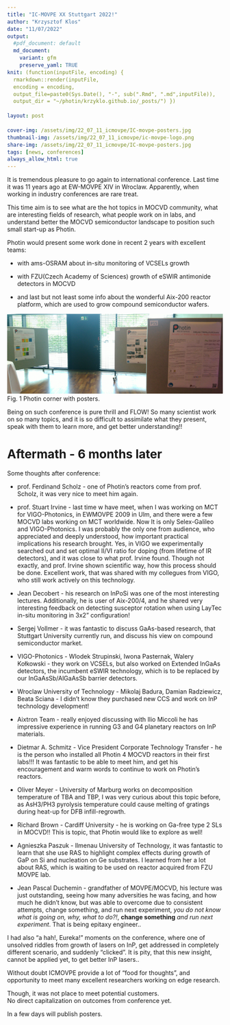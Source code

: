 ```yaml
---
title: "IC-MOVPE XX Stuttgart 2022!"
author: "Krzysztof Klos"
date: "11/07/2022"
output:
  #pdf_document: default
  md_document:
    variant: gfm
    preserve_yaml: TRUE
knit: (function(inputFile, encoding) {
  rmarkdown::render(inputFile, 
  encoding = encoding, 
  output_file=paste0(Sys.Date(), "-", sub(".Rmd", ".md",inputFile)), 
  output_dir = "~/photin/krzyklo.github.io/_posts/") })
  
layout: post

cover-img: /assets/img/22_07_11_icmovpe/IC-movpe-posters.jpg
thumbnail-img: /assets/img/22_07_11_icmovpe/ic-movpe-logo.png
share-img: /assets/img/22_07_11_icmovpe/IC-movpe-posters.jpg
tags: [news, conferences]
always_allow_html: true
---
```


It is tremendous pleasure to go again to international conference. Last
time it was 11 years ago at EW-MOVPE XIV in Wroclaw. Apparently, when
working in industry conferences are rare treat.

This time aim is to see what are the hot topics in MOCVD community, what
are interesting fields of research, what people work on in labs, and
understand better the MOCVD semiconductor landscape to position such
small start-up as Photin.

Photin would present some work done in recent 2 years with excellent
teams:

-   with ams-OSRAM about in-situ monitoring of VCSELs growth

-   with FZU(Czech Academy of Sciences) growth of eSWIR antimonide
    detectors in MOCVD

-   and last but not least some info about the wonderful Aix-200 reactor
    platform, which are used to grow compound semiconductor wafers.

![](/../assets/img/22_07_11_icmovpe/2022-07-11%2013.37.37.jpg)<!-- -->
Fig. 1 Photin corner with posters.

Being on such conference is pure thrill and FLOW! So many scientist work
on so many topics, and it is so difficult to assimilate what they
present, speak with them to learn more, and get better understanding!!

# Aftermath - 6 months later

Some thoughts after conference:

-   prof. Ferdinand Scholz - one of Photin’s reactors come from prof.
    Scholz, it was very nice to meet him again.

-   prof. Stuart Irvine - last time w have meet, when I was working on
    MCT for VIGO-Photonics, in EWMOVPE 2009 in Ulm, and there were a few
    MOCVD labs working on MCT worldwide. Now It is only Selex-Galileo
    and VIGO-Photonics. I was probably the only one from audience, who
    appreciated and deeply understood, how important practical
    implications his research brought. Yes, in VIGO we experimentally
    searched out and set optimal II/VI ratio for doping (from lifetime
    of IR detectors), and it was close to what prof. Irvine found.
    Though not exactly, and prof. Irvine shown scientific way, how this
    process should be done. Excellent work, that was shared with my
    collegues from VIGO, who still work actively on this technology.

-   Jean Decobert - his research on InPoSi was one of the most
    interesting lectures. Additionally, he is user of Aix-200/4, and he
    shared very interesting feedback on detecting susceptor rotation
    when using LayTec in-situ monitoring in 3x2” configuration!

-   Sergej Vollmer - it was fantastic to discuss GaAs-based research,
    that Stuttgart University currently run, and discuss his view on
    compound semiconductor market.

-   VIGO-Photonics - Wlodek Strupinski, Iwona Pasternak, Walery
    Kołkowski - they work on VCSELs, but also worked on Extended InGaAs
    detectors, the incumbent eSWIR technology, which is to be replaced
    by our InGaAsSb/AlGaAsSb barrier detectors.

-   Wroclaw University of Technology - Mikolaj Badura, Damian
    Radziewicz, Beata Sciana - I didn’t know they purchased new CCS and
    work on InP technology development!

-   Aixtron Team - really enjoyed discussing with Ilio Miccoli he has
    impressive experience in running G3 and G4 planetary reactors on InP
    materials.

-   Dietmar A. Schmitz - Vice President Corporate Technology Transfer -
    he is the person who installed all Photin 4 MOCVD reactors in their
    first labs!!! It was fantastic to be able to meet him, and get his
    encouragement and warm words to continue to work on Photin’s
    reactors.

-   Oliver Meyer - University of Marburg works on decomposition
    temperature of TBA and TBP, I was very curious about this topic
    before, as AsH3/PH3 pyrolysis temperature could cause melting of
    gratings during heat-up for DFB infill-regrowth.

-   Richard Brown - Cardiff University - he is working on Ga-free type 2
    SLs in MOCVD!! This is topic, that Photin would like to explore as
    well!

-   Agnieszka Paszuk - Ilmenau University of Technology, it was
    fantastic to learn that she use RAS to highlight complex effects
    during growth of GaP on Si and nucleation on Ge substrates. I
    learned from her a lot about RAS, which is waiting to be used on
    reactor acquired from FZU MOVPE lab.

-   Jean Pascal Duchemin - grandfather of MOVPE/MOCVD, his lecture was
    just outstanding, seeing how many adversities he was facing, and how
    much he didn’t know, but was able to overcome due to consistent
    attempts, change something, and run next experiment, *you do not
    know what is going on, why, what to do?!*, **change something** *and
    run next experiment*. That is being epitaxy engineer..

I had also “a hah!, Eureka!” moments on the conference, where one of
unsolved riddles from growth of lasers on InP, get addressed in
completely different scenario, and suddenly “clicked”. It is pity, that
this new insight, cannot be applied yet, to get better InP lasers..

Without doubt ICMOVPE provide a lot of “food for thoughts”, and
opportunity to meet many excellent researchers working on edge research.

Though, it was not place to meet potential customers.  
No direct capitalization on outcomes from conference yet.

In a few days will publish posters.
